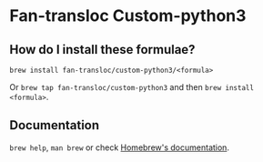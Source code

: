 # Fan-transloc Custom-python3

## How do I install these formulae?
`brew install fan-transloc/custom-python3/<formula>`

Or `brew tap fan-transloc/custom-python3` and then `brew install <formula>`.

## Documentation
`brew help`, `man brew` or check [Homebrew's documentation](https://docs.brew.sh).
